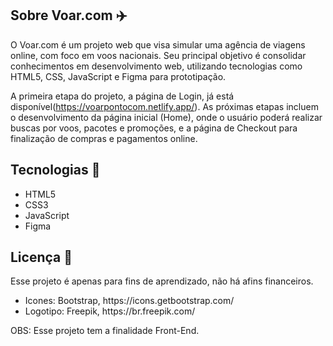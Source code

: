 <h2>Sobre Voar.com ✈️</h2>

<p>O Voar.com é um projeto web que visa simular uma agência de viagens online, com foco em voos nacionais. Seu principal objetivo é consolidar conhecimentos em desenvolvimento web,
  utilizando tecnologias como HTML5, CSS, JavaScript e Figma para prototipação.

A primeira etapa do projeto, a página de Login, já está disponível(https://voarpontocom.netlify.app/). As próximas etapas incluem o desenvolvimento da página inicial (Home), onde o usuário poderá realizar
buscas por voos, pacotes e promoções, e a página de Checkout para finalização de compras e pagamentos online.</p>

<h2>Tecnologias 🤖</h2>
<ul>
  <li>HTML5</li>
  <li>CSS3</li>
  <li>JavaScript</li>
  <li>Figma</li>
</ul>

<h2>Licença 📜</h2>

<p>Esse projeto é apenas para fins de aprendizado, não há afins financeiros.</p>

<ul>
  <li>Icones: Bootstrap, https://icons.getbootstrap.com/</li>
  <li>Logotipo: Freepik, https://br.freepik.com/</li>
</ul>

<p>OBS: Esse projeto tem a finalidade Front-End.</p>
